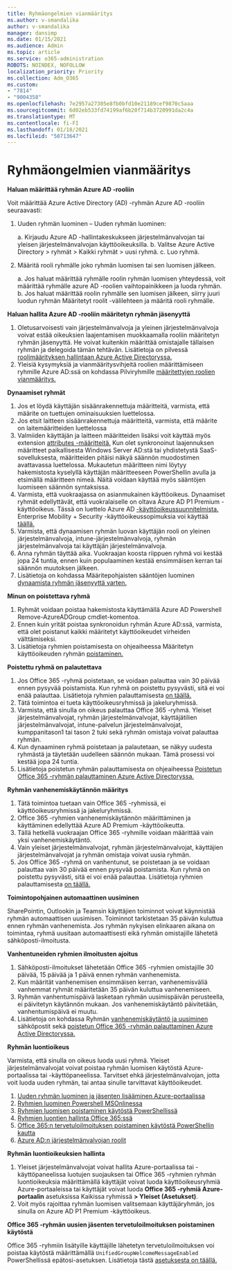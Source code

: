 ```yaml
---
title: Ryhmäongelmien vianmääritys
ms.author: v-smandalika
author: v-smandalika
manager: dansimp
ms.date: 01/15/2021
ms.audience: Admin
ms.topic: article
ms.service: o365-administration
ROBOTS: NOINDEX, NOFOLLOW
localization_priority: Priority
ms.collection: Adm_O365
ms.custom:
- "7814"
- "9004358"
ms.openlocfilehash: 7e2957a27305e8fb0bfd10e21189cef9870c5aaa
ms.sourcegitcommit: 6d02eb533fd74199af6b20f714b3720991da2c4a
ms.translationtype: MT
ms.contentlocale: fi-FI
ms.lasthandoff: 01/18/2021
ms.locfileid: "50713647"
---
```

# <a name="troubleshoot-group-issues"></a>Ryhmäongelmien vianmääritys

**Haluan määrittää ryhmän Azure AD -rooliin**

Voit määrittää Azure Active Directory (AD) -ryhmän Azure AD -rooliin seuraavasti:

1. Uuden ryhmän luominen – Uuden ryhmän luominen:

    a. Kirjaudu Azure AD -hallintakeskukseen järjestelmänvalvojan tai yleisen järjestelmänvalvojan käyttöoikeuksilla. 
    b. Valitse Azure Active Directory > ryhmät > Kaikki ryhmät > uusi ryhmä. 
    c. Luo ryhmä.

2. Määritä rooli ryhmälle joko ryhmän luomisen tai sen luomisen jälkeen.

    a. Jos haluat määrittää ryhmälle roolin ryhmän luomisen yhteydessä, voit määrittää ryhmälle azure AD -roolien vaihtopainikkeen ja luoda ryhmän.
    b. Jos haluat määrittää roolin ryhmälle sen luomisen jälkeen, siirry juuri luodun ryhmän Määritetyt roolit -välilehteen ja määritä rooli ryhmälle.

**Haluan hallita Azure AD -rooliin määritetyn ryhmän jäsenyyttä**

1. Oletusarvoisesti vain järjestelmänvalvoja ja yleinen järjestelmänvalvoja voivat estää oikeuksien laajentamisen muokkaamalla rooliin määritetyn ryhmän jäsenyyttä. He voivat kuitenkin määrittää omistajalle tällaisen ryhmän ja delegoida tämän tehtävän. Lisätietoja on pilvessä [roolimäärityksen hallintaan Azure Active Directoryssa.](https://docs.microsoft.com/azure/active-directory/roles/groups-concept)
2. Yleisiä kysymyksiä ja vianmääritysvihjeitä roolien määrittämiseen ryhmille Azure AD:ssä on kohdassa Pilviryhmille [määritettyjen roolien vianmääritys.](https://docs.microsoft.com/azure/active-directory/roles/groups-faq-troubleshooting)

**Dynaamiset ryhmät**

1. Jos et löydä käyttäjän sisäänrakennettuja määritteitä, varmista, että määrite on tuettujen ominaisuuksien luettelossa.
2. Jos etsit laitteen sisäänrakennettuja määritteitä, varmista, että määrite on laitemääritteiden luettelossa 
3. Valmiiden käyttäjän ja laitteen määritteiden lisäksi voit käyttää myös extension [attributes -määritteitä.](https://docs.microsoft.com/azure/active-directory/enterprise-users/groups-dynamic-membership#extension-properties-and-custom-extension-properties) Kun olet synkronoinut laajennuksen määritteet paikallisesta Windows Server AD:stä tai yhdistetystä SaaS-sovelluksesta, määritteiden pitäisi näkyä säännön muodostimen avattavassa luettelossa. Mukautetun määritteen nimi löytyy hakemistosta kyselyllä käyttäjän määritteeseen PowerShellin avulla ja etsimällä määritteen nimeä. Näitä voidaan käyttää myös sääntöjen luomiseen säännön syntaksissa.
4. Varmista, että vuokraajassa on asianmukainen käyttöoikeus. Dynaamiset ryhmät edellyttävät, että vuokralaiselle on oltava Azure AD P1 Premium -käyttöoikeus. Tässä on luettelo Azure AD [-käyttöoikeussuunnitelmista.](https://azure.microsoft.com/pricing/details/active-directory/) Enterprise Mobility + Security -käyttöoikeussopimuksia voi käyttää [täällä.](https://www.microsoft.com/microsoft-365/enterprise-mobility-security/compare-plans-and-pricing)
5. Varmista, että dynaamisen ryhmän luovan käyttäjän rooli on yleinen järjestelmänvalvoja, intune-järjestelmänvalvoja, ryhmän järjestelmänvalvoja tai käyttäjän järjestelmänvalvoja.
6. Anna ryhmän täyttää aika. Vuokraajan koosta riippuen ryhmä voi kestää jopa 24 tuntia, ennen kuin populaaminen kestää ensimmäisen kerran tai säännön muutoksen jälkeen.
7. Lisätietoja on kohdassa Määritepohjaisten sääntöjen luominen [dynaamista ryhmän jäsenyyttä varten.](https://docs.microsoft.com/azure/active-directory/enterprise-users/groups-dynamic-membership)

**Minun on poistettava ryhmä**

1. Ryhmät voidaan poistaa hakemistosta käyttämällä Azure AD Powershell Remove-AzureADGroup cmdlet-komentoa.
2. Ennen kuin yrität poistaa synkronoidun ryhmän Azure AD:ssä, varmista, että olet poistanut kaikki määritetyt käyttöoikeudet virheiden välttämiseksi.
3. Lisätietoja ryhmien poistamisesta on ohjeaiheessa Määritetyn käyttöoikeuden ryhmän [poistaminen.](https://docs.microsoft.com/azure/active-directory/enterprise-users/licensing-group-advanced#deleting-a-group-with-an-assigned-license)

**Poistettu ryhmä on palautettava**

1. Jos Office 365 -ryhmä poistetaan, se voidaan palauttaa vain 30 päivää ennen pysyvää poistamista. Kun ryhmä on poistettu pysyvästi, sitä ei voi enää palauttaa. Lisätietoja ryhmien palauttamisesta [on täällä.](https://docs.microsoft.com/azure/active-directory/enterprise-users/groups-restore-deleted)
2. Tätä toimintoa ei tueta käyttöoikeusryhmissä ja jakeluryhmissä.
3. Varmista, että sinulla on oikeus palauttaa Office 365 -ryhmä. Yleiset järjestelmänvalvojat, ryhmän järjestelmänvalvojat, käyttäjätilien järjestelmänvalvojat, intune-palvelun järjestelmänvalvojat, kumppanitason1 tai tason 2 tuki sekä ryhmän omistaja voivat palauttaa ryhmän.
4. Kun dynaaminen ryhmä poistetaan ja palautetaan, se näkyy uudesta ryhmästä ja täytetään uudelleen säännön mukaan. Tämä prosessi voi kestää jopa 24 tuntia.
5. Lisätietoja poistetun ryhmän palauttamisesta on ohjeaiheessa [Poistetun Office 365 -ryhmän palauttaminen Azure Active Directoryssa.](https://docs.microsoft.com/azure/active-directory/enterprise-users/groups-restore-deleted)

**Ryhmän vanhenemiskäytännön määritys**

1. Tätä toimintoa tuetaan vain Office 365 -ryhmissä, ei käyttöoikeusryhmissä ja jakeluryhmissä.
2. Office 365 -ryhmien vanhenemiskäytännön määrittäminen ja käyttäminen edellyttää Azure AD Premium -käyttöoikeutta.
3. Tällä hetkellä vuokraajan Office 365 -ryhmille voidaan määrittää vain yksi vanhenemiskäytäntö.
4. Vain yleiset järjestelmänvalvojat, ryhmän järjestelmänvalvojat, käyttäjien järjestelmänvalvojat ja ryhmän omistaja voivat uusia ryhmän.
5. Jos Office 365 -ryhmä on vanhentunut, se poistetaan ja se voidaan palauttaa vain 30 päivää ennen pysyvää poistamista. Kun ryhmä on poistettu pysyvästi, sitä ei voi enää palauttaa. Lisätietoja ryhmien palauttamisesta [on täällä.](https://docs.microsoft.com/azure/active-directory/enterprise-users/groups-restore-deleted)

**Toimintopohjainen automaattinen uusiminen**

SharePointin, Outlookin ja Teamsin käyttäjien toiminnot voivat käynnistää ryhmän automaattisen uusimisen. Toiminnot tarkistetaan 35 päivän kuluttua ennen ryhmän vanhenemista. Jos ryhmän nykyisen elinkaaren aikana on toimintaa, ryhmä uusitaan automaattisesti eikä ryhmän omistajille lähetetä sähköposti-ilmoitusta.

**Vanhentuneiden ryhmien ilmoitusten ajoitus**

1. Sähköposti-ilmoitukset lähetetään Office 365 -ryhmien omistajille 30 päivää, 15 päivää ja 1 päivä ennen ryhmän vanhenemista.
2. Kun määrität vanhenemisen ensimmäisen kerran, vanhenemisväliä vanhemmat ryhmät määritetään 35 päivän kuluttua vanhenemiseen.
3. Ryhmän vanhentumispäivä lasketaan ryhmän uusimispäivän perusteella, ei päivitetyn käytännön mukaan. Jos vanhenemiskäytäntö päivitetään, vanhentumispäivä ei muutu.
4. Lisätietoja on kohdassa Ryhmän [vanhenemiskäytäntö ja uusiminen](https://docs.microsoft.com/azure/active-directory/enterprise-users/groups-lifecycle) sähköpostit sekä [poistetun Office 365 -ryhmän palauttaminen Azure Active Directoryssa.](https://docs.microsoft.com/azure/active-directory/enterprise-users/groups-restore-deleted)

**Ryhmän luontioikeus**

Varmista, että sinulla on oikeus luoda uusi ryhmä. Yleiset järjestelmänvalvojat voivat poistaa ryhmän luomisen käytöstä Azure-portaalissa tai -käyttöpaneelissa. Tarvitset ehkä järjestelmänvalvojan, jotta voit luoda uuden ryhmän, tai antaa sinulle tarvittavat käyttöoikeudet.

1. [Uuden ryhmän luominen ja jäsenten lisääminen Azure-portaalissa](https://docs.microsoft.com/azure/active-directory/fundamentals/active-directory-groups-create-azure-portal)
2. [Ryhmien luominen Powershell MSOnlinessa](https://docs.microsoft.com/azure/active-directory/enterprise-users/groups-settings-v2-cmdlets#create-groups)
3. [Ryhmien luomisen poistaminen käytöstä PowerShellissä](https://docs.microsoft.com/azure/active-directory/enterprise-users/groups-settings-v2-cmdlets#disable-group-creation-by-your-users) 
4. [Ryhmien luontien hallinta Office 365:ssä](https://docs.microsoft.com/microsoft-365/solutions/manage-creation-of-groups) 
5. [Office 365:n tervetuloilmoituksen poistaminen käytöstä PowerShellin kautta](https://docs.microsoft.com/powershell/module/exchange/set-unifiedgroup)
6. [Azure AD:n järjestelmänvalvojan roolit](https://docs.microsoft.com/azure/active-directory/roles/permissions-reference)

**Ryhmän luontioikeuksien hallinta**

1. Yleiset järjestelmänvalvojat voivat hallita Azure-portaalissa tai -käyttöpaneelissa luotujen suojauksen tai  Office 365 -ryhmien ryhmän luontioikeuksia määrittämällä käyttäjät voivat luoda käyttöoikeusryhmiä Azure-portaaleissa tai käyttäjät voivat luoda **Office 365 -ryhmiä Azure-portaalin** asetuksissa Kaikissa ryhmissä **> Yleiset (Asetukset)**.
2. Voit myös rajoittaa ryhmän luomisen valitsemaan käyttäjäryhmän, jos sinulla on Azure AD P1 Premium -käyttöoikeus.

**Office 365 -ryhmän uusien jäsenten tervetuloilmoituksen poistaminen käytöstä**

Office 365 -ryhmiin lisätyille käyttäjille lähetetyn tervetuloilmoituksen voi poistaa käytöstä määrittämällä `UnifiedGroupWelcomeMessageEnabled` PowerShellissä  epätosi-asetuksen. Lisätietoja tästä [asetuksesta on täällä.](https://docs.microsoft.com/powershell/module/exchange/set-unifiedgroup)













